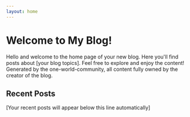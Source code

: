 ```yaml
---
layout: home
---
```


# Welcome to My Blog!

Hello and welcome to the home page of your new blog. Here you'll find posts about [your blog topics]. Feel free to explore and enjoy the content!
Generated by the one-world-community, all content fully owned by the creator of the blog.

## Recent Posts

[Your recent posts will appear below this line automatically]
